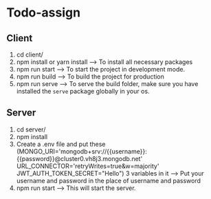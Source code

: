 # Todo-assign

## Client

1. cd client/
2. npm install or yarn install --> To install all necessary packages
3. npm run start --> To start the project in development mode.
4. npm run build --> To build the project for production
5. npm run serve --> To serve the build folder, make sure you have installed the `serve` package globally in your os.

## Server

1. cd server/
2. npm install
3. Create a .env file and put these (MONGO_URI='mongodb+srv://{{username}}:{{password}}@cluster0.vh8j3.mongodb.net'
   URL_CONNECTOR='retryWrites=true&w=majority'
   JWT_AUTH_TOKEN_SECRET="Hello") 3 variables in it --> Put your username and password in the place of username and password
4. npm run start --> This will start the server.
